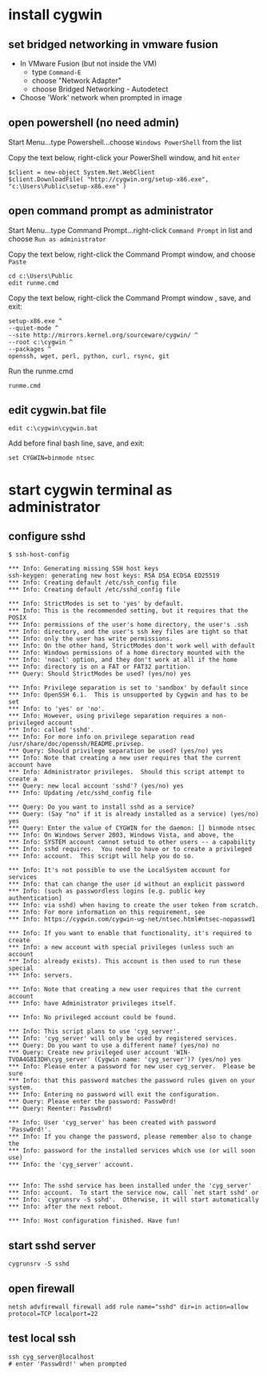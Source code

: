 # install cygwin

## set bridged networking in vmware fusion
* In VMware Fusion (but not inside the VM)
	* type `Command-E`
	* choose "Network Adapter"
	* choose Bridged Networking - Autodetect
* Choose 'Work' network when prompted in image

## open powershell (no need admin)

Start Menu...type Powershell...choose `Windows PowerShell` from the list

Copy the text below, right-click your PowerShell window, and hit `enter`

```
$client = new-object System.Net.WebClient
$client.DownloadFile( "http://cygwin.org/setup-x86.exe", "c:\Users\Public\setup-x86.exe" )
```

## open command prompt as administrator

Start Menu...type Command Prompt...right-click `Command Prompt` in list and choose `Run as administrator`

Copy the text below, right-click the Command Prompt window, and choose `Paste`

```
cd c:\Users\Public
edit runme.cmd
```

Copy the text below, right-click the Command Prompt window , save, and exit:

```
setup-x86.exe ^
--quiet-mode ^
--site http://mirrors.kernel.org/sourceware/cygwin/ ^
--root c:\cygwin ^
--packages ^
openssh, wget, perl, python, curl, rsync, git
```

Run the runme.cmd

```
runme.cmd
```

## edit cygwin.bat file

```
edit c:\cygwin\cygwin.bat
```

Add before final bash line, save, and exit:

```
set CYGWIN=binmode ntsec
```

# start cygwin terminal as administrator

## configure sshd

```
$ ssh-host-config

*** Info: Generating missing SSH host keys
ssh-keygen: generating new host keys: RSA DSA ECDSA ED25519
*** Info: Creating default /etc/ssh_config file
*** Info: Creating default /etc/sshd_config file

*** Info: StrictModes is set to 'yes' by default.
*** Info: This is the recommended setting, but it requires that the POSIX
*** Info: permissions of the user's home directory, the user's .ssh
*** Info: directory, and the user's ssh key files are tight so that
*** Info: only the user has write permissions.
*** Info: On the other hand, StrictModes don't work well with default
*** Info: Windows permissions of a home directory mounted with the
*** Info: 'noacl' option, and they don't work at all if the home
*** Info: directory is on a FAT or FAT32 partition.
*** Query: Should StrictModes be used? (yes/no) yes

*** Info: Privilege separation is set to 'sandbox' by default since
*** Info: OpenSSH 6.1.  This is unsupported by Cygwin and has to be set
*** Info: to 'yes' or 'no'.
*** Info: However, using privilege separation requires a non-privileged account
*** Info: called 'sshd'.
*** Info: For more info on privilege separation read /usr/share/doc/openssh/README.privsep.
*** Query: Should privilege separation be used? (yes/no) yes
*** Info: Note that creating a new user requires that the current account have
*** Info: Administrator privileges.  Should this script attempt to create a
*** Query: new local account 'sshd'? (yes/no) yes
*** Info: Updating /etc/sshd_config file

*** Query: Do you want to install sshd as a service?
*** Query: (Say "no" if it is already installed as a service) (yes/no) yes
*** Query: Enter the value of CYGWIN for the daemon: [] binmode ntsec
*** Info: On Windows Server 2003, Windows Vista, and above, the
*** Info: SYSTEM account cannot setuid to other users -- a capability
*** Info: sshd requires.  You need to have or to create a privileged
*** Info: account.  This script will help you do so.

*** Info: It's not possible to use the LocalSystem account for services
*** Info: that can change the user id without an explicit password
*** Info: (such as passwordless logins [e.g. public key authentication]
*** Info: via sshd) when having to create the user token from scratch.
*** Info: For more information on this requirement, see
*** Info: https://cygwin.com/cygwin-ug-net/ntsec.html#ntsec-nopasswd1

*** Info: If you want to enable that functionality, it's required to create
*** Info: a new account with special privileges (unless such an account
*** Info: already exists). This account is then used to run these special
*** Info: servers.

*** Info: Note that creating a new user requires that the current account
*** Info: have Administrator privileges itself.

*** Info: No privileged account could be found.

*** Info: This script plans to use 'cyg_server'.
*** Info: 'cyg_server' will only be used by registered services.
*** Query: Do you want to use a different name? (yes/no) no
*** Query: Create new privileged user account 'WIN-TVOA4G8I3DH\cyg_server' (Cygwin name: 'cyg_server')? (yes/no) yes
*** Info: Please enter a password for new user cyg_server.  Please be sure
*** Info: that this password matches the password rules given on your system.
*** Info: Entering no password will exit the configuration.
*** Query: Please enter the password: Passw0rd!
*** Query: Reenter: Passw0rd!

*** Info: User 'cyg_server' has been created with password 'Passw0rd!'.
*** Info: If you change the password, please remember also to change the
*** Info: password for the installed services which use (or will soon use)
*** Info: the 'cyg_server' account.


*** Info: The sshd service has been installed under the 'cyg_server'
*** Info: account.  To start the service now, call `net start sshd' or
*** Info: `cygrunsrv -S sshd'.  Otherwise, it will start automatically
*** Info: after the next reboot.

*** Info: Host configuration finished. Have fun!
```

## start sshd server
```
cygrunsrv -S sshd
```

## open firewall
```
netsh advfirewall firewall add rule name="sshd" dir=in action=allow protocol=TCP localport=22
```

## test local ssh
```
ssh cyg_server@localhost
# enter 'Passw0rd!' when prompted
```	
